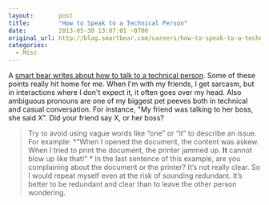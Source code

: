 ```yaml
---
layout:       post
title:        "How to Speak to a Technical Person"
date:         2013-05-30 13:07:01 -0700
original_url: http://blog.smartbear.com/careers/how-to-speak-to-a-technical-person/
categories:
  - Misc
---
```


A  [smart bear writes about how to talk to a technical person](http://blog.smartbear.com/careers/how-to-speak-to-a-technical-person/). Some of these points really hit home for me. When I'm with my friends, I get sarcasm, but in interactions where I don't expect it, it often goes over my head. Also ambiguous pronouns are one of my biggest pet peeves both in technical and casual conversation. For instance, "My friend was talking to her boss, she said X". Did your friend say X, or her boss?

 > 
 > 
 >  Try to avoid using vague words like “one” or “it” to describe an issue.  For example:   *“When I opened the document, the content was askew.  When I tried to print the document, the printer jammed up.  __It__  cannot blow up like that!” *  In the last sentence of this example, are you complaining about the document or the printer?  It’s not really clear.  So I would repeat myself even at the risk of sounding redundant.  It’s better to be redundant and clear than to leave the other person wondering. 
 > 
 >  
 > 
 > 
